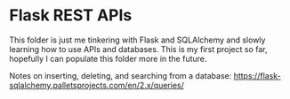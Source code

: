 # Flask REST APIs
This folder is just me tinkering with Flask and SQLAlchemy and slowly learning how to use APIs and databases. This is my first project so far, hopefully I can populate this folder more in the future.  

Notes on inserting, deleting, and searching from a database:
https://flask-sqlalchemy.palletsprojects.com/en/2.x/queries/
